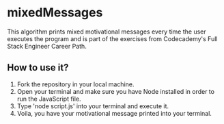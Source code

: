 # mixedMessages
This algorithm prints mixed motivational messages every time the user executes the program and is part of the exercises from Codecademy's Full Stack Engineer Career Path.

## How to use it?
1. Fork the repository in your local machine.
2. Open your terminal and make sure you have Node installed in order to run the JavaScript file.
3. Type 'node script.js' into your terminal and execute it.
4. Voila, you have your motivational message printed into your terminal.
